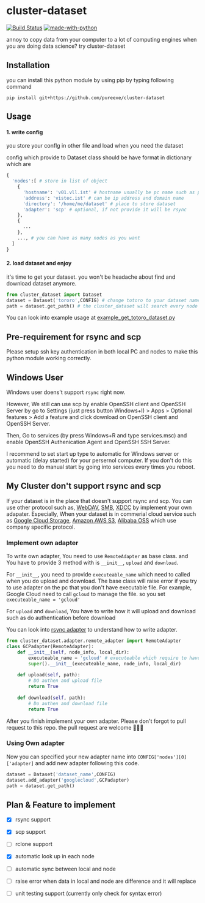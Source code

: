 # cluster-dataset
[![Build Status](https://travis-ci.org/pureexe/cluster-dataset.svg?branch=master)](https://travis-ci.org/pureexe/cluster-dataset) [![made-with-python](https://img.shields.io/badge/Made%20with-Python-1f425f.svg)](https://www.python.org/) 

annoy to copy data from your computer to a lot of computing engines when you are doing data science? try cluster-dataset

## Installation
you can install this python module by using pip by typing following command

```
pip install git+https://github.com/pureexe/cluster-dataset
```

## Usage

#### 1. write config

you store your conflg in other file and load when you need the dataset

config which provide to Dataset class should be have format in dictionary which are

```python
{
  'nodes':[ # store in list of object
    {
      'hostname': 'v01.vll.ist' # hostname usually be pc name such as pakkapon@OMEN. the OMEN is hostname
      'address': 'vistec.ist' # can be ip address and domain name 
      'directory': '/home/me/dataset' # place to store dataset
      'adapter': 'scp' # optional, if not provide it will be rsync
    },
    {
      ...
    },
    ..., # you can have as many nodes as you want
  ]
}
```
#### 2.  load dataset and enjoy

it's time to get your dataset. you won't be headache about find and download dataset anymore.

```python
from cluster_dataset import Dataset
dataset = Dataset('tororo',CONFIG) # change totoro to your dataset name
path = dataset.get_path() # the cluster_dataset will search every node then download to your pc and return local path of the dataset
```

You can look into example usage at [example_get_totoro_dataset.py](https://github.com/pureexe/cluster-dataset/blob/master/examples/example_get_totoro_dataset.py)

## Pre-requirement for rsync and scp
Please setup ssh key authentication in both local PC and nodes to make this python module working correctly.

## Windows User

Windows user doens't support `rsync` right now.

However, We still can use scp by enable OpenSSH client and OpenSSH Server by go to Settings (just press button Windows+I) > Apps > Optional features > Add a feature and click download on OpenSSH client and OpenSSH Server.

Then, Go to services (by press Windows+R and type services.msc) and enable OpenSSH Authenication Agent and OpenSSH SSH Server.

I recommend to set start up type to automatic for Windows server or automatic (delay started) for your persernol computer. If you don't do this you need to do manual start by going into services every times you reboot.  


## My Cluster don't support rsync and scp
If your dataset is in the place that doesn't support rsync and scp. You can use other protocol such as, [WebDAV](https://en.wikipedia.org/wiki/WebDAV), [SMB](https://en.wikipedia.org/wiki/Server_Message_Block), [XDCC](https://en.wikipedia.org/wiki/XDCC) by implement your own adapater.  Especially, When your dataset is in commerial cloud service such as [Google Cloud Storage](https://cloud.google.com/storage/), [Amazon AWS S3](https://aws.amazon.com/s3/), [Alibaba OSS](https://www.alibabacloud.com/product/oss) which use company specific protocol.

### Implement own adapter
To write own adapter, You need to use `RemoteAdapter` as base class. and You have to provide 3 method with is `__init__`, `upload` and `download`. 

For  `__init__`, you need to provide `executeable_name` which need to called when you do upload and download. The base class will raise error if you try to use adapter on the pc that you don't have executable file. For example, Google Cloud need to call  `gcloud` to manage the file. so you set `executeable_name = 'gcloud'`

For `upload` and `download`, You have to write how it will upload and download such as do authentication before download

You can look into [rsync adapter](https://github.com/pureexe/cluster-dataset/blob/master/cluster_dataset/adapter/rsync.py) to understand how to write adapter.

```python
from cluster_dataset.adapter.remote_adapter import RemoteAdapter
class GCPadapter(RemoteAdapter):
    def __init__(self, node_info, local_dir):
        executeable_name = 'gcloud' # executeable which require to have on the pc
        super().__init__(executeable_name, node_info, local_dir)
    
    def upload(self, path):
        # DO authen and upload file 
        return True
        
    def download(self, path):
        # Do authen and download file
        return True
```

After you finish implement your own adapter. Please don't forgot to pull request to this repo. the pull request are welcome 🥰🥰🥰

###  Using Own adapter

Now you can specified your new adapter name into `CONFIG['nodes'][0]['adapter]` and add new adapter following this code.

```python
dataset = Dataset('dataset_name',CONFIG)
dataset.add_adapter('googlecloud',GCPadapter)
path = dataset.get_path()
```


## Plan & Feature to implement
- [x] rsync support
- [x] scp support
- [ ] rclone support
- [x] automatic look up in each node
- [ ] automatic sync between local and node
- [ ] raise error when data in local and node are difference and it will replace
- [ ] unit testing support (currently only check for syntax error)

